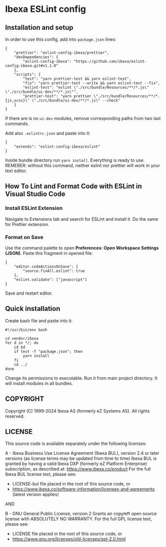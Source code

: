 # Ibexa ESLint config

## Installation and setup
In order to use this config, add into `package.json` lines:
```
{
    "prettier": "eslint-config-ibexa/prettier",
    "devDependencies": {
        "eslint-config-ibexa": "https://github.com/ibexa/eslint-config-ibexa.git#v1.1.0"
    },
    "scripts": {
        "test": "yarn prettier-test && yarn eslint-test",
        "fix": "yarn prettier-test --write && yarn eslint-test --fix",
        "eslint-test": "eslint \"./src/bundle/Resources/**/*.js\" \"./src/bundle/ui-dev/**/*.js\"",
        "prettier-test": "yarn prettier \"./src/bundle/Resources/**/*.{js,scss}\" \"./src/bundle/ui-dev/**/*.js\" --check"
    }
}

```
If there are is no `ui-dev` modules, remove corresponding paths from two last commands.

Add also `.eslintrc.json` and paste into it:
```
{
    "extends": "eslint-config-ibexa/eslint"
}
```

Inside bundle directory run `yarn install`. Everything is ready to use.
REMEBER: without this command, neither eslint nor prettier will work in your text editor.

## How To Lint and Format Code with ESLint in Visual Studio Code

### Install ESLint Extension
Navigate to Extensions tab and search for ESLint and install it. Do the same for Prettier extension.

### Format on Save
Use the command palette to open **Preferences: Open Workspace Settings (JSON)**. Paste this fragment in opened file:
```
{
    "editor.codeActionsOnSave": {
        "source.fixAll.eslint": true
    },
    "eslint.validate": ["javascript"]
}
```
Save and restart editor.

## Quick installation
Create bash file and paste into it:
```
#!/usr/bin/env bash

cd vendor/ibexa
for d in */; do
    cd $d
    if test -f "package.json"; then
        yarn install
    fi
    cd ../
done
```
Change its permissions to executable. Run it from main project directory.
It will install modules in all bundles.

## COPYRIGHT
Copyright (C) 1999-2024 Ibexa AS (formerly eZ Systems AS). All rights reserved.

## LICENSE
This source code is available separately under the following licenses:

A - Ibexa Business Use License Agreement (Ibexa BUL),
version 2.4 or later versions (as license terms may be updated from time to time)
Ibexa BUL is granted by having a valid Ibexa DXP (formerly eZ Platform Enterprise) subscription,
as described at: https://www.ibexa.co/product
For the full Ibexa BUL license text, please see:
- LICENSE-bul file placed in the root of this source code, or
- https://www.ibexa.co/software-information/licenses-and-agreements (latest version applies)

AND

B - GNU General Public License, version 2
Grants an copyleft open source license with ABSOLUTELY NO WARRANTY. For the full GPL license text, please see:
- LICENSE file placed in the root of this source code, or
- https://www.gnu.org/licenses/old-licenses/gpl-2.0.html
